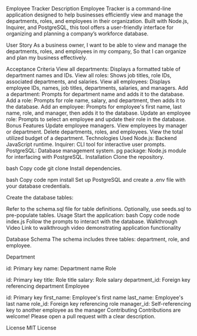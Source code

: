 Employee Tracker
Description
Employee Tracker is a command-line application designed to help businesses efficiently view and manage the departments, roles, and employees in their organization. Built with Node.js, Inquirer, and PostgreSQL, this tool offers a user-friendly interface for organizing and planning a company’s workforce database.

User Story
As a business owner,
I want to be able to view and manage the departments, roles, and employees in my company,
So that I can organize and plan my business effectively.

Acceptance Criteria
View all departments: Displays a formatted table of department names and IDs.
View all roles: Shows job titles, role IDs, associated departments, and salaries.
View all employees: Displays employee IDs, names, job titles, departments, salaries, and managers.
Add a department: Prompts for department name and adds it to the database.
Add a role: Prompts for role name, salary, and department, then adds it to the database.
Add an employee: Prompts for employee's first name, last name, role, and manager, then adds it to the database.
Update an employee role: Prompts to select an employee and update their role in the database.
Bonus Features
Update employee managers.
View employees by manager or department.
Delete departments, roles, and employees.
View the total utilized budget of a department.
Technologies Used
Node.js: Backend JavaScript runtime.
Inquirer: CLI tool for interactive user prompts.
PostgreSQL: Database management system.
pg package: Node.js module for interfacing with PostgreSQL.
Installation
Clone the repository.

bash
Copy code
git clone <repository-url>
Install dependencies.

bash
Copy code
npm install
Set up PostgreSQL and create a .env file with your database credentials.

Create the database tables:

Refer to the schema.sql file for table definitions.
Optionally, use seeds.sql to pre-populate tables.
Usage
Start the application:
bash
Copy code
node index.js
Follow the prompts to interact with the database.
Walkthrough Video
Link to walkthrough video demonstrating application functionality

Database Schema
The schema includes three tables: department, role, and employee.

Department

id: Primary key
name: Department name
Role

id: Primary key
title: Role title
salary: Role salary
department_id: Foreign key referencing department
Employee

id: Primary key
first_name: Employee's first name
last_name: Employee's last name
role_id: Foreign key referencing role
manager_id: Self-referencing key to another employee as the manager
Contributing
Contributions are welcome! Please open a pull request with a clear description.

License
MIT License
